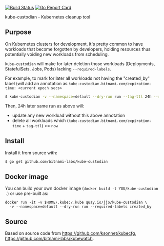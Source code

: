 [![Build Status](https://travis-ci.org/jjo/kube-custodian.svg?branch=master)](https://travis-ci.org/jjo/kube-custodian)
[![Go Report Card](https://goreportcard.com/badge/github.com/jjo/kube-custodian)](https://goreportcard.com/report/github.com/jjo/kube-custodian)

kube-custodian - Kubernetes cleanup tool

## Purpose

On Kubernetes clusters for development, it's pretty common to have
workloads that become forgotten by developers, holding resources thus
potentially voiding new workloads from scheduling.

`kube-custodian` will make for later deletion those workloads (Deployments,
StatefulSets, Jobs, Pods) lacking `--required-labels`.

For example, to mark for later all workloads not having the "created_by"
label (will add an annotation as
`kube-custodian.bitnami.com/expiration-time: <current epoch secs>`

```bash
$ kube-custodian -v --namespace=default --dry-run run --tag-ttl 24h --required-labels created_by
```

Then, 24h later same run as above will:
- update any new workload without this above annotation
- delete all workloads which
  (`kube-custodian.bitnami.com/expiration-time` + `tag-ttl`) >= `now`

## Install

Install it from source with:

```bash
$ go get github.com/bitnami-labs/kube-custodian
```

## Docker image

You can build your own docker image (`docker build -t YOU/kube-custodian .`)
or use pre-built as:

```
docker run -it -v $HOME/.kube:/.kube quay.io/jjo/kube-custodian \
  -v --namespace=default --dry-run run --required-labels created_by
```

## Source

Based on source code from https://github.com/ksonnet/kubecfg,
https://github.com/bitnami-labs/kubewatch.

